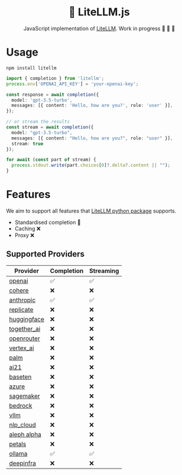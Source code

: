 <h1 align="center">
  🚅 LiteLLM.js
</h1>
<p align="center">
    <p align="center">JavaScript implementation of <a href="https://github.com/BerriAI/litellm">LiteLLM</a>. Work in progress 🚧 🚧 🚧 </p>
</p>

# Usage

```
npm install litellm
```

```ts
import { completion } from 'litellm';
process.env['OPENAI_API_KEY'] = 'your-openai-key';

const response = await completion({
  model: 'gpt-3.5-turbo',
  messages: [{ content: 'Hello, how are you?', role: 'user' }],
});

// or stream the results
const stream = await completion({
  model: "gpt-3.5-turbo",
  messages: [{ content: "Hello, how are you?", role: "user" }],
  stream: true
});

for await (const part of stream) {
  process.stdout.write(part.choices[0]?.delta?.content || "");
}
```
# Features
We aim to support all features that [LiteLLM python package](https://github.com/BerriAI/litellm) supports.

* Standardised completion 🚧
* Caching ❌
* Proxy ❌

## Supported Providers
| Provider | Completion | Streaming |
| ------------- | ------------- | ------------- | 
| [openai](https://docs.litellm.ai/docs/providers/openai)  | ✅ | ✅  |
| [cohere](https://docs.litellm.ai/docs/providers/cohere)  | ❌ | ❌ |
| [anthropic](https://docs.litellm.ai/docs/providers/anthropic)  | ✅ | ✅ |
| [replicate](https://docs.litellm.ai/docs/providers/replicate)  | ❌ | ❌ |
| [huggingface](https://docs.litellm.ai/docs/providers/huggingface)  | ❌ | ❌ |
| [together_ai](https://docs.litellm.ai/docs/providers/togetherai)  | ❌ | ❌ |
| [openrouter](https://docs.litellm.ai/docs/providers/openrouter)  | ❌ | ❌ |
| [vertex_ai](https://docs.litellm.ai/docs/providers/vertex)  | ❌ | ❌ |
| [palm](https://docs.litellm.ai/docs/providers/palm)  | ❌ | ❌ |
| [ai21](https://docs.litellm.ai/docs/providers/ai21)  | ❌ | ❌ |
| [baseten](https://docs.litellm.ai/docs/providers/baseten)  | ❌ | ❌ |
| [azure](https://docs.litellm.ai/docs/providers/azure)  | ❌ | ❌ |
| [sagemaker](https://docs.litellm.ai/docs/providers/aws_sagemaker)  | ❌ | ❌ |
| [bedrock](https://docs.litellm.ai/docs/providers/bedrock)  | ❌ | ❌ |
| [vllm](https://docs.litellm.ai/docs/providers/vllm)  | ❌ | ❌ |
| [nlp_cloud](https://docs.litellm.ai/docs/providers/nlp_cloud)  | ❌ | ❌ |
| [aleph alpha](https://docs.litellm.ai/docs/providers/aleph_alpha)  | ❌ | ❌ |
| [petals](https://docs.litellm.ai/docs/providers/petals)  | ❌ | ❌ |
| [ollama](https://docs.litellm.ai/docs/providers/ollama)  | ✅ | ✅ |
| [deepinfra](https://docs.litellm.ai/docs/providers/deepinfra)  | ❌ | ❌ |